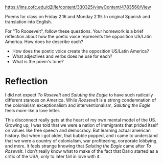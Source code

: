 https://lms.cofc.edu/d2l/le/content/330325/viewContent/4783560/View

Poems for class on Friday 2.16 and Monday 2.19. In original Spanish and translation into English. 

For "To Roosevelt", follow these questions. Your homework is a brief reflection about how the poetic voice represents the opposition US/Latin America. How does he describe each?

- How does the poetic voice create the opposition US/Latin America?
- What adjectives and verbs does he use for each?
- What is the poem's tone?
# Reflection

I did not expect  *To Rosevelt* and *Saluting the Eagle* to have such radically different stances on America. While *Roosevelt* is a strong condemnation of the colonialism exceptionalism and interventionalism, *Saluting the Eagle* feels more like a love letter. 

This disconnect really gets at the heart of my own mental model of the US. Growing up, I was told that we were a nation of immigrants that prided itself on values like free speech and democracy. But learning actual american history. But when i got older, that bubble popped, and i came to understand that we were a country of colonialism, war profiteering, corporate lobbying, and more. It feels strange knowing that *Saluting the Eagle* came after *To Rosevelt*. I don't really know what to make of the fact that Dario started as a critic of the USA, only to later fall in love with it.